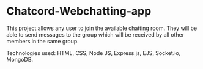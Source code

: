 # Chatcord-Webchatting-app
This project allows any user to join the available chatting room. They will be able to send messages to the group which will be received by all other members in the same group.

Technologies used: HTML, CSS, Node JS, Express.js, EJS, Socket.io, MongoDB.
